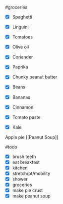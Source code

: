 #groceries 

- [x] Spaghetti
- [x] Linguini
- [x] Tomatoes
- [x] Olive oil
- [x] Coriander
- [x] Paprika
- [x] Chunky peanut butter
- [x] Beans
- [x] Bananas
- [x] Cinnamon 
- [x] Tomato paste
- [x] Kale


Apple pie
[[Peanut Soup]]


#todo

- [x] brush teeth
- [x] eat breakfast
- [x] kitchen
- [x] stretch/pt/mobility
- [x] shower
- [x] groceries
- [x] make pie crust 
- [x] make peanut soup 